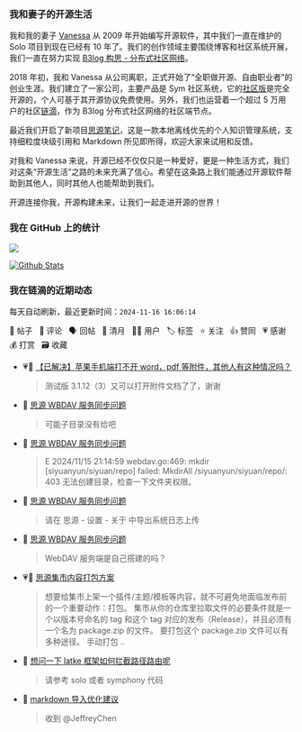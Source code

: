 ### 我和妻子的开源生活

我和我的妻子 [Vanessa](https://github.com/Vanessa219) 从 2009 年开始编写开源软件，其中我们一直在维护的 Solo 项目到现在已经有 10 年了。我们的创作领域主要围绕博客和社区系统开展，我们一直在努力实现 [B3log 构思 - 分布式社区网络](https://ld246.com/article/1546941897596)。

2018 年初，我和 Vanessa 从公司离职，正式开始了“全职做开源、自由职业者”的创业生涯。我们建立了一家公司，主要产品是 Sym 社区系统，它的[社区版](https://github.com/88250/symphony)是完全开源的，个人可基于其开源协议免费使用。另外，我们也运营着一个超过 5 万用户的社区[链滴](https://ld246.com)，作为 B3log 分布式社区网络的社区端节点。

最近我们开启了新项目[思源笔记](https://github.com/siyuan-note/siyuan)，这是一款本地离线优先的个人知识管理系统，支持细粒度块级引用和 Markdown 所见即所得，欢迎大家来试用和反馈。

对我和 Vanessa 来说，开源已经不仅仅只是一种爱好，更是一种生活方式，我们对这条“开源生活”之路的未来充满了信心。希望在这条路上我们能通过开源软件帮助到其他人，同时其他人也能帮助到我们。

开源连接你我，开源构建未来，让我们一起走进开源的世界！

### 我在 GitHub 上的统计

<a title="Hits" target="_blank" href="https://github.com/88250/88250"><img src="https://hits.b3log.org/88250/88250.svg"></a>

[![Github Stats](https://github-readme-stats.vercel.app/api?username=88250&theme=tokyonight&show_icons=true)](https://github.com/88250)

<!--events start -->

### 我在链滴的近期动态

每天自动刷新，最近更新时间：`2024-11-16 16:06:14`

📝 帖子 &nbsp; 💬 评论 &nbsp; 🗣 回帖 &nbsp; 🌙 清月 &nbsp; 👨‍💻 用户 &nbsp; 🏷️ 标签 &nbsp; ⭐️ 关注 &nbsp; 👍 赞同 &nbsp; 💗 感谢 &nbsp; 💰 打赏 &nbsp; 🗃 收藏

* 💗💬 [【已解决】苹果手机端打不开 word，pdf 等附件，其他人有这种情况吗？](https://ld246.com/article/1728436915565/comment/1731715275925#comments)

  > 测试版 3.1.12（3）又可以打开附件文档了了，谢谢
* 💬 [思源 WBDAV 服务同步问题](https://ld246.com/article/1731677092318/comment/1731678574647#comments)

  > 可能子目录没有给吧
* 💬 [思源 WBDAV 服务同步问题](https://ld246.com/article/1731677092318/comment/1731678196209#comments)

  > E 2024/11/15 21:14:59 webdav.go:469: mkdir [siyuanyun/siyuan/repo] failed: MkdirAll /siyuanyun/siyuan/repo/: 403 无法创建目录，检查一下文件夹权限。
* 💬 [思源 WBDAV 服务同步问题](https://ld246.com/article/1731677092318/comment/1731677798667#comments)

  > 请在 思源 - 设置 - 关于 中导出系统日志上传
* 💬 [思源 WBDAV 服务同步问题](https://ld246.com/article/1731677092318/comment/1731677387297#comments)

  > WebDAV 服务端是自己搭建的吗？
* 💗📝 [思源集市内容打包方案](https://ld246.com/article/1731669340350)

  > 想要给集市上架一个插件/主题/模板等内容，就不可避免地面临发布前的一个重要动作：打包。 集市从你的仓库里拉取文件的必要条件就是一个以版本号命名的 tag 和这个 tag 对应的发布（Release），并且必须有一个名为 package.zip 的文件。 要打包这个 package.zip 文件可以有多种途径。 手动打包 ..
* 💬 [想问一下 latke 框架如何拦截路径路由呢](https://ld246.com/article/1731639147915/comment/1731650449440#comments)

  > 请参考 solo 或者 symphony 代码
* 💬 [markdown 导入优化建议](https://ld246.com/article/1731552505098/comment/1731642125462#comments)

  > 收到 @JeffreyChen


<!--events end -->
